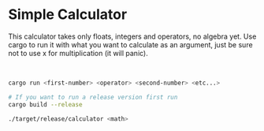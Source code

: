 # Simple Calculator
This calculator takes only floats, integers and operators, no algebra yet. Use cargo to run it with what you want to calculate as an argument, just be sure not to use x for multiplication (it will panic).

<br>

```bash
cargo run <first-number> <operator> <second-number> <etc...>

# If you want to run a release version first run 
cargo build --release

./target/release/calculator <math>
```
